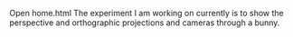 Open home.html
The experiment I am working on currently is to show the perspective and orthographic projections and cameras through a bunny.
